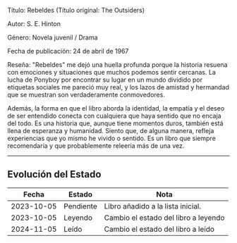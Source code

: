 Título: Rebeldes (Título original: The Outsiders)

Autor: S. E. Hinton

Género: Novela juvenil / Drama

Fecha de publicación: 24 de abril de 1967

Reseña: "Rebeldes" me dejó una huella profunda porque la historia resuena con emociones y situaciones que muchos podemos sentir cercanas. La lucha de Ponyboy por encontrar su lugar en un mundo dividido por etiquetas sociales me pareció muy real, y los lazos de amistad y hermandad que se muestran son verdaderamente conmovedores.

Además, la forma en que el libro aborda la identidad, la empatía y el deseo de ser entendido conecta con cualquiera que haya sentido que no encaja del todo. Es una historia que, aunque tiene momentos duros, también está llena de esperanza y humanidad. Siento que, de alguna manera, refleja experiencias que yo mismo he vivido o sentido. Es un libro que siempre recomendaría y que probablemente releería más de una vez.

---

## Evolución del Estado
| Fecha       | Estado       | Nota                                  |
|-------------|--------------|---------------------------------------|
| 2023-10-05  | Pendiente    | Libro añadido a la lista inicial.          |          
| 2023-10-05  | Leyendo  | Cambio el estado del libro a leyendo     |
| 2024-11-05  | Leído    | Cambio el estado del libro a leído |

